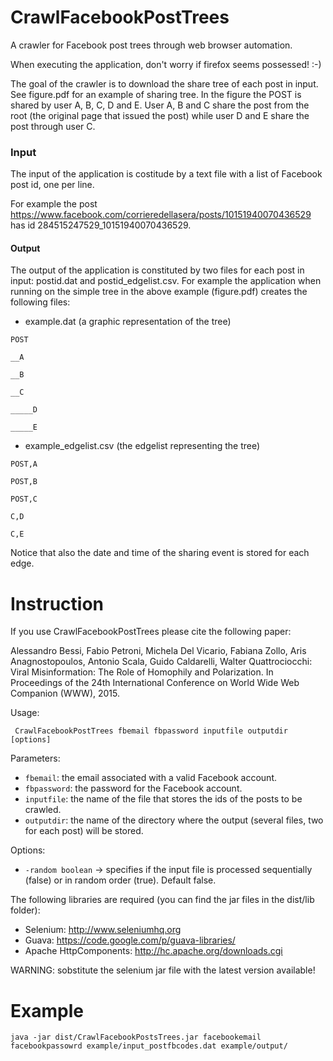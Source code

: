 # CrawlFacebookPostTrees
A crawler for Facebook post trees through web browser automation.

When executing the application, don't worry if firefox seems possessed! :-)


The goal of the crawler is to download the share tree of each post in input.
See figure.pdf for an example of sharing tree.
In the figure the POST is shared by user A, B, C, D and E. User A, B and C share the post from the root (the original page that issued the post) while user D and E share the post through user C.

### Input
The input of the application is costitude by a text file with a list of Facebook post id, one per line.

For example the post https://www.facebook.com/corrieredellasera/posts/10151940070436529 has id 284515247529_10151940070436529.

#### Output
The output of the application is constituted by two files for each post in input: postid.dat and postid_edgelist.csv.
For example the application when running on the simple tree in the above example (figure.pdf) creates the following files:

- example.dat (a graphic representation of the tree)

```
POST

__A

__B

__C

_____D

_____E
```

- example_edgelist.csv (the edgelist representing the tree)

```
POST,A

POST,B

POST,C

C,D

C,E
```

Notice that also the date and time of the sharing event is stored for each edge.

# Instruction
If you use CrawlFacebookPostTrees please cite the following paper:

Alessandro Bessi, Fabio Petroni, Michela Del Vicario, Fabiana Zollo, Aris Anagnostopoulos, Antonio Scala, Guido Caldarelli, Walter Quattrociocchi: Viral Misinformation: The Role of Homophily and Polarization. In Proceedings of the 24th International Conference on World Wide Web Companion (WWW), 2015.

Usage:
```
 CrawlFacebookPostTrees fbemail fbpassword inputfile outputdir [options]
```
Parameters:
- `fbemail`: the email associated with a valid Facebook account.
- `fbpassword`: the password for the Facebook account.
- `inputfile`: the name of the file that stores the ids of the posts to be crawled.
- `outputdir`: the name of the directory where the output (several files, two for each post) will be stored.

Options:
- `-random boolean`  ->  specifies if the input file is processed sequentially (false) or in random order (true). Default false.



The following libraries are required (you can find the jar files in the dist/lib folder):

- Selenium: http://www.seleniumhq.org
- Guava: https://code.google.com/p/guava-libraries/
- Apache HttpComponents: http://hc.apache.org/downloads.cgi

WARNING: sobstitute the selenium jar file with the latest version available!

# Example

```
java -jar dist/CrawlFacebookPostsTrees.jar facebookemail facebookpassowrd example/input_postfbcodes.dat example/output/
```

